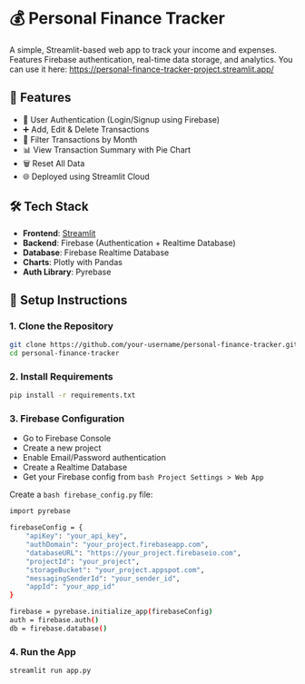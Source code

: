 # 💰 Personal Finance Tracker

A simple, Streamlit-based web app to track your income and expenses. Features Firebase authentication, real-time data storage, and analytics.
You can use it here: https://personal-finance-tracker-project.streamlit.app/
## 🔧 Features

- 🔐 User Authentication (Login/Signup using Firebase)
- ➕ Add, Edit & Delete Transactions
- 📆 Filter Transactions by Month
- 📊 View Transaction Summary with Pie Chart
- 🗑️ Reset All Data
- 🌐 Deployed using Streamlit Cloud

## 🛠️ Tech Stack

- **Frontend**: [Streamlit](https://streamlit.io/)
- **Backend**: Firebase (Authentication + Realtime Database)
- **Database**: Firebase Realtime Database
- **Charts**: Plotly with Pandas
- **Auth Library**: Pyrebase

## 🚀 Setup Instructions

### 1. Clone the Repository
```bash
git clone https://github.com/your-username/personal-finance-tracker.git
cd personal-finance-tracker
```
### 2. Install Requirements
```bash
pip install -r requirements.txt
```
### 3. Firebase Configuration

- Go to Firebase Console
- Create a new project
- Enable Email/Password authentication
- Create a Realtime Database
- Get your Firebase config from ```bash Project Settings > Web App```

Create a ```bash firebase_config.py``` file:
```bash
import pyrebase

firebaseConfig = {
    "apiKey": "your_api_key",
    "authDomain": "your_project.firebaseapp.com",
    "databaseURL": "https://your_project.firebaseio.com",
    "projectId": "your_project",
    "storageBucket": "your_project.appspot.com",
    "messagingSenderId": "your_sender_id",
    "appId": "your_app_id"
}

firebase = pyrebase.initialize_app(firebaseConfig)
auth = firebase.auth()
db = firebase.database()
```
### 4. Run the App
```bash
streamlit run app.py
```
